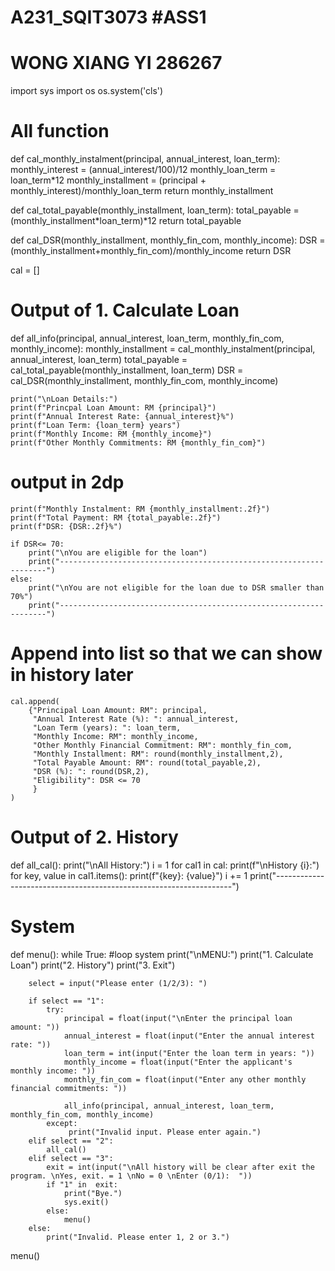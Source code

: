 # A231_SQIT3073 #ASS1
# WONG XIANG YI 286267

import sys
import os
os.system('cls')

# All function           
def cal_monthly_instalment(principal, annual_interest, loan_term):
    monthly_interest = (annual_interest/100)/12
    monthly_loan_term = loan_term*12
    monthly_installment = (principal + monthly_interest)/monthly_loan_term
    return monthly_installment

def cal_total_payable(monthly_installment, loan_term):
    total_payable = (monthly_installment*loan_term)*12
    return total_payable

def cal_DSR(monthly_installment, monthly_fin_com, monthly_income):
    DSR = (monthly_installment+monthly_fin_com)/monthly_income
    return DSR

cal = []

# Output of 1. Calculate Loan
def all_info(principal, annual_interest, loan_term, monthly_fin_com, monthly_income):
    monthly_installment = cal_monthly_instalment(principal, annual_interest, loan_term)
    total_payable = cal_total_payable(monthly_installment, loan_term)
    DSR = cal_DSR(monthly_installment, monthly_fin_com, monthly_income)

    print("\nLoan Details:")
    print(f"Princpal Loan Amount: RM {principal}")
    print(f"Annual Interest Rate: {annual_interest}%")
    print(f"Loan Term: {loan_term} years")
    print(f"Monthly Income: RM {monthly_income}")
    print(f"Other Monthly Commitments: RM {monthly_fin_com}")
# output in 2dp
    print(f"Monthly Instalment: RM {monthly_installment:.2f}")
    print(f"Total Payment: RM {total_payable:.2f}")
    print(f"DSR: {DSR:.2f}%")

    if DSR<= 70:
        print("\nYou are eligible for the loan")
        print("-------------------------------------------------------------------")
    else:
        print("\nYou are not eligible for the loan due to DSR smaller than 70%")
        print("-------------------------------------------------------------------")
    
# Append into list so that we can show in history later
    cal.append(
        {"Principal Loan Amount: RM": principal,
         "Annual Interest Rate (%): ": annual_interest,
         "Loan Term (years): ": loan_term,
         "Monthly Income: RM": monthly_income,
         "Other Monthly Financial Commitment: RM": monthly_fin_com,
         "Monthly Installment: RM": round(monthly_installment,2),
         "Total Payable Amount: RM": round(total_payable,2),
         "DSR (%): ": round(DSR,2),
         "Eligibility": DSR <= 70
         }
    )

# Output of 2. History
def all_cal():
    print("\nAll History:")
    i = 1
    for cal1 in cal:
        print(f"\nHistory {i}:")
        for key, value in cal1.items():
            print(f"{key}: {value}")
        i += 1
    print("-------------------------------------------------------------------")

# System
def menu():
    while True: #loop system
        print("\nMENU:")
        print("1. Calculate Loan")
        print("2. History")
        print("3. Exit")

        select = input("Please enter (1/2/3): ")

        if select == "1":
            try:
                principal = float(input("\nEnter the principal loan amount: "))
                annual_interest = float(input("Enter the annual interest rate: "))
                loan_term = int(input("Enter the loan term in years: "))
                monthly_income = float(input("Enter the applicant's monthly income: "))
                monthly_fin_com = float(input("Enter any other monthly financial commitments: "))

                all_info(principal, annual_interest, loan_term, monthly_fin_com, monthly_income)
            except:
                 print("Invalid input. Please enter again.")
        elif select == "2":
            all_cal()
        elif select == "3":
            exit = int(input("\nAll history will be clear after exit the program. \nYes, exit. = 1 \nNo = 0 \nEnter (0/1):  "))
            if "1" in  exit:
                print("Bye.")
                sys.exit()
            else: 
                menu()
        else:
            print("Invalid. Please enter 1, 2 or 3.")

menu()
